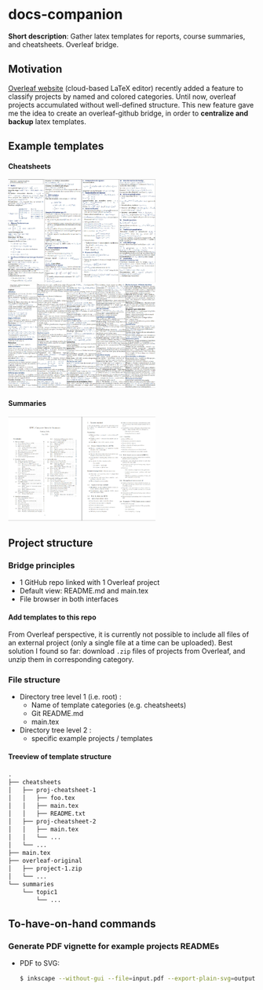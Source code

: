 # docs-companion

**Short description**: Gather latex templates for reports, course summaries, and cheatsheets. Overleaf bridge.

## Motivation 

[Overleaf website](https://www.overleaf.com/) (cloud-based LaTeX editor) recently added a feature to classify projects by named and colored categories.
Until now, overleaf projects accumulated without well-defined structure. This new feature gave me the idea to create an 
overleaf-github bridge, in order to **centralize and backup** latex templates. 

## Example templates

#### Cheatsheets

<img src="res/signals-systems-example.jpg" width="300" />&nbsp;&nbsp;&nbsp;&nbsp;<img src="res/artificial-intelligence-example.jpg" width="300" />

#### Summaries

<img src="res/computer-security-example.jpg" width="300" />

## Project structure


### Bridge principles

* 1 GitHub repo linked with 1 Overleaf project
* Default view: README.md and main.tex
* File browser in both interfaces

#### Add templates to this repo

From Overleaf perspective, it is currently not possible to 
include all files of an external project (only a single file at a time can 
be uploaded). Best solution I found so far: download `.zip` files of 
projects from Overleaf, and unzip them in corresponding category.


### File structure

* Directory tree level 1 (i.e. root) : 
  * Name of template categories (e.g. cheatsheets)
  * Git README.md
  * main.tex
* Directory tree level 2  : 
  * specific example projects / templates 

#### Treeview of template structure

```
.
├── cheatsheets
│   ├── proj-cheatsheet-1
│   │   ├── foo.tex
│   │   ├── main.tex
│   │   ├── README.txt
│   ├── proj-cheatsheet-2
│   │   ├── main.tex
│   │   └── ...
│   └── ...
├── main.tex
├── overleaf-original
│   ├── project-1.zip
│   └── ...
└── summaries
    └── topic1
        └── ...
```

## To-have-on-hand commands 

### Generate PDF vignette for example projects READMEs

* PDF to SVG:
  ```bash
  $ inkscape --without-gui --file=input.pdf --export-plain-svg=output.svg
  ```




<!-- Add HTML break lines to improve markdown real-time visualization in PyCharm  -->
<br /><br /><br /><br /><br /> 
